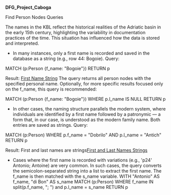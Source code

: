 **DFG_Project_Caboga**

Find Person Nodes Queries

The names in the KBL reflect the historical realities of the Adriatic basin in the early 15th century, highlighting the variability in documentation practices of the time. This situation has influenced how the data is stored and interpreted.

  - In many instances, only a first name is recorded and saved in the database as a string (e.g., row 44: Bogoie).
    Query:

MATCH (p:Person {f_name: "Bogoie"})
RETURN p

Result: [First Name String](https://github.com/VladaAlek/dfg_project_caboga/blob/main/Find%20Person%20Nodes%20Queries/First%20Name%20String.json)
The query returns all person nodes with the specified personal name.
Optionally, for more specific results focused only on the f_name, this query is recommended:

MATCH (p:Person {f_name: "Bogoie"})
WHERE p.l_name IS NULL
RETURN p

   - In other cases, the naming structure parallels the modern system, where individuals are identified by a first name followed by a patronymic — a form that, in our case, is understood as the modern family name. Both entries are saved as strings.
    Query:

MATCH (p:Person)
WHERE p.f_name = "Dobrilo" AND p.l_name = "Antich"
RETURN p

Result: First and last names are strings[First and Last Names Strings](https://github.com/VladaAlek/dfg_project_caboga/blob/main/Find%20Person%20Nodes%20Queries/first%20and%20last%20names%20are%20strings.json)

- Cases where the first name is recorded with variations (e.g., 'p24' Antonio; Antoine) are very common. In such cases, the query converts the semicolon-separated string into a list to extract the first name. The f_name is then matched with the s_name variable.
WITH "Antonio" AS f_name, "di Bon" AS s_name
MATCH (p:Person)
WHERE f_name IN split(p.f_name, "; ") and p.l_name = s_name
RETURN p

